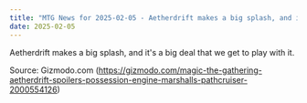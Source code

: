 ```yaml
---
title: "MTG News for 2025-02-05 - Aetherdrift makes a big splash, and it's a big dea..."
date: 2025-02-05
---
```


Aetherdrift makes a big splash, and it's a big deal that we get to play with it.

Source: Gizmodo.com (https://gizmodo.com/magic-the-gathering-aetherdrift-spoilers-possession-engine-marshalls-pathcruiser-2000554126)
